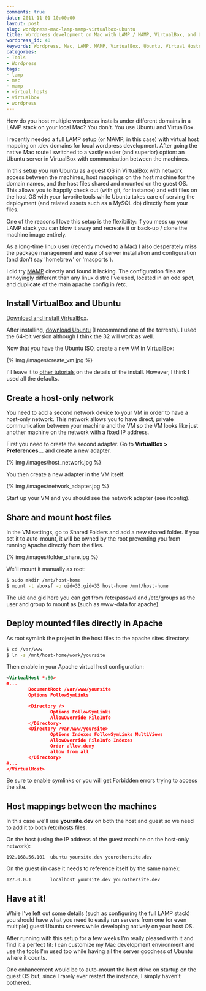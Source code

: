 ```yaml
---
comments: true
date: 2011-11-01 10:00:00
layout: post
slug: wordpress-mac-lamp-mamp-virtualbox-ubuntu
title: Wordpress development on Mac with LAMP / MAMP, VirtualBox, and Ubuntu
wordpress_id: 40
keywords: Wordpress, Mac, LAMP, MAMP, VirtualBox, Ubuntu, Virtual Hosts
categories:
- Tools
- Wordpress
tags:
- lamp
- mac
- mamp
- virtual hosts
- virtualbox
- wordpress
---
```


How do you host multiple wordpress installs under different domains in a LAMP stack on your local Mac? You don't. You use Ubuntu and VirtualBox.

I recently needed a full LAMP setup (or MAMP, in this case) with virtual host mapping on .dev domains for local wordpress development. After going the native Mac route I switched to a vastly easier (and superior) option: an Ubuntu server in VirtualBox with communication between the machines.

<!--more-->

In this setup you run Ubuntu as a guest OS in VirtualBox with network access between the machines, host mappings on the host machine for the domain names, and the host files shared and mounted on the guest OS. This allows you to happily check out (with git, for instance) and edit files on the host OS with your favorite tools while Ubuntu takes care of serving the deployment (and related assets such as a MySQL db) directly from your files.

One of the reasons I love this setup is the flexibility: if you mess up your LAMP stack you can blow it away and recreate it or back-up / clone the machine image entirely.

As a long-time linux user (recently moved to a Mac) I also desperately miss the package management and ease of server installation and configuration (and don't say 'homebrew' or 'macports').

I did try [MAMP](http://www.mamp.info/en/index.html) directly and found it lacking. The configuration files are annoyingly different than any linux distro I've used, located in an odd spot, and duplicate of the main apache config in /etc.


## Install VirtualBox and Ubuntu

<a href="https://www.virtualbox.org/wiki/Downloads" target="_blank">Download and install VirtualBox</a>.

After installing, <a href="http://www.ubuntu.com/download/ubuntu/download" target="_blank">download Ubuntu</a> (I recommend one of the torrents). I used the 64-bit version although I think the 32 will work as well.

Now that you have the Ubuntu ISO, create a new VM in VirtualBox:

{% img /images/create_vm.jpg %}

I'll leave it to <a href="http://maketecheasier.com/install-ubuntu-linux-on-your-mac/2010/11/08" target="_blank">other tutorials</a> on the details of the install. However, I think I used all the defaults.

## Create a host-only network

You need to add a second network device to your VM in order to have a host-only network. This network allows you to have direct, private communication between your machine and the VM so the VM looks like just another machine on the network with a fixed IP address.

First you need to create the second adapter. Go to **VirtualBox > Preferences...** and create a new adapter.

{% img /images/host_network.jpg %}

You then create a new adapter in the VM itself:

{% img /images/network_adapter.jpg %}

Start up your VM and you should see the network adapter (see ifconfig).

## Share and mount host files

In the VM settings, go to Shared Folders and add a new shared folder. If you set it to auto-mount, it will be owned by the root preventing you from running Apache directly from the files.

{% img /images/folder_share.jpg %}

We'll mount it manually as root:

```sh
$ sudo mkdir /mnt/host-home
$ mount -t vboxsf -o uid=33,gid=33 host-home /mnt/host-home
```

The uid and gid here you can get from /etc/passwd and /etc/groups as the user and group to mount as (such as www-data for apache).

## Deploy mounted files directly in Apache

As root symlink the project in the host files to the apache sites directory:

```sh
$ cd /var/www
$ ln -s /mnt/host-home/work/yoursite
```

Then enable in your Apache virtual host configuration:

```xml
<VirtualHost *:80>
#...
        DocumentRoot /var/www/yoursite
        Options FollowSymLinks

        <Directory />
                Options FollowSymLinks
                AllowOverride FileInfo
        </Directory>
        <Directory /var/www/yoursite>
                Options Indexes FollowSymLinks MultiViews
                AllowOverride FileInfo Indexes
                Order allow,deny
                allow from all
        </Directory>
#...
</VirtualHost>
```

Be sure to enable symlinks or you will get Forbidden errors trying to access the site.

## Host mappings between the machines

In this case we'll use **yoursite.dev** on both the host and guest so we need to add it to both /etc/hosts files.

On the host (using the IP address of the guest machine on the host-only network):

```
192.168.56.101  ubuntu yoursite.dev yourothersite.dev
```

On the guest (in case it needs to reference itself by the same name):

```
127.0.0.1       localhost yoursite.dev yourothersite.dev
```

## Have at it!

While I've left out some details (such as configuring the full LAMP stack) you should have what you need to easily run servers from one (or even multiple) guest Ubuntu servers while developing natively on your host OS.

After running with this setup for a few weeks I'm really pleased with it and find it a perfect fit: I can customize my Mac development environment and use the tools I'm used too while having all the server goodness of Ubuntu where it counts.

One enhancement would be to auto-mount the host drive on startup on the guest OS but, since I rarely ever restart the instance, I simply haven't bothered.
